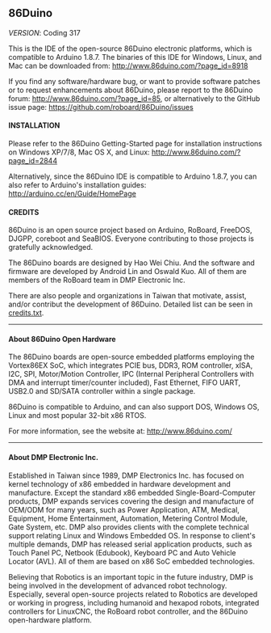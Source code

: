 86Duino
---------

_VERSION_: Coding 317

This is the IDE of the open-source 86Duino electronic platforms, which is 
compatible to Arduino 1.8.7. The binaries of this IDE for Windows, Linux, 
and Mac can be downloaded from: http://www.86duino.com/?page_id=8918

If you find any software/hardware bug, or want to provide software patches or 
to request enhancements about 86Duino, please report to the 86Duino 
forum: http://www.86duino.com/?page_id=85, or alternatively to the GitHub issue 
page: https://github.com/roboard/86Duino/issues


#### INSTALLATION ####

Please refer to the 86Duino Getting-Started page for installation instructions 
on Windows XP/7/8, Mac OS X, and Linux: http://www.86duino.com/?page_id=2844

Alternatively, since the 86Duino IDE is compatible to Arduino 1.8.7, you can 
also refer to Arduino's installation guides: 
http://arduino.cc/en/Guide/HomePage


#### CREDITS ####

86Duino is an open source project based on Arduino, RoBoard, FreeDOS, DJGPP, 
coreboot and SeaBIOS. Everyone contributing to those projects is 
gratefully acknowledged.

The 86Duino boards are designed by Hao Wei Chiu. And the software and firmware 
are developed by Android Lin and Oswald Kuo. All of them are members of the 
RoBoard team in DMP Electronic Inc.

There are also people and organizations in Taiwan that motivate, assist, 
and/or contribut the development of 86Duino. Detailed list can be seen in 
[credits.txt](https://github.com/roboard/86Duino/blob/master/credits.txt).


---------------------------------------

#### About 86Duino Open Hardware ####

The 86Duino boards are open-source embedded platforms employing the 
Vortex86EX SoC, which integrates PCIE bus, DDR3, ROM controller, xISA, I2C, 
SPI, Motor/Motion Controller, IPC (Internal Peripheral Controllers with DMA 
and interrupt timer/counter included), Fast Ethernet, FIFO UART, USB2.0 
and SD/SATA controller within a single package.

86Duino is compatible to Arduino, and can also support DOS, Windows OS, Linux 
and most popular 32-bit x86 RTOS.

For more information, see the website at: http://www.86duino.com/


---------------------------------------

#### About DMP Electronic Inc. ####

Established in Taiwan since 1989, DMP Electronics Inc. has focused on kernel 
technology of x86 embedded in hardware development and manufacture. Except the 
standard x86 embedded Single-Board-Computer products, DMP expands services 
covering the design and manufacture of OEM/ODM for many years, such as Power 
Application, ATM, Medical, Equipment, Home Entertainment, Automation, Metering 
Control Module, Gate System, etc. DMP also provides clients with the complete 
technical support relating Linux and Windows Embedded OS. In response to 
client's multiple demands, DMP has released serial application products, 
such as Touch Panel PC, Netbook (Edubook), Keyboard PC and Auto Vehicle 
Locator (AVL). All of them are based on x86 SoC embedded technologies.

Believing that Robotics is an important topic in the future industry, DMP is 
being involved in the development of advanced robot technology. Especially, 
several open-source projects related to Robotics are developed or working in 
progress, including humanoid and hexapod robots, integrated controllers for 
LinuxCNC, the RoBoard robot controller, and the 86Duino open-hardware platform.
